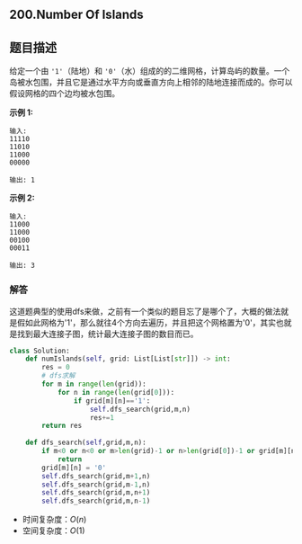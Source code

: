 ## 200.Number Of Islands

## 题目描述

给定一个由 `'1'`（陆地）和 `'0'`（水）组成的的二维网格，计算岛屿的数量。一个岛被水包围，并且它是通过水平方向或垂直方向上相邻的陆地连接而成的。你可以假设网格的四个边均被水包围。

**示例 1:**

```
输入:
11110
11010
11000
00000

输出: 1
```

**示例 2:**

```
输入:
11000
11000
00100
00011

输出: 3
```



### 解答

​	这道题典型的使用dfs来做，之前有一个类似的题目忘了是哪个了，大概的做法就是假如此网格为'1'，那么就往4个方向去遍历，并且把这个网格置为'0'，其实也就是找到最大连接子图，统计最大连接子图的数目而已。

```python
class Solution:
    def numIslands(self, grid: List[List[str]]) -> int:
        res = 0
        # dfs求解
        for m in range(len(grid)):
            for n in range(len(grid[0])):
                if grid[m][n]=='1':
                    self.dfs_search(grid,m,n)
                    res+=1
        return res
    
    def dfs_search(self,grid,m,n):
        if m<0 or n<0 or m>len(grid)-1 or n>len(grid[0])-1 or grid[m][n]=='0':
            return
        grid[m][n] = '0'
        self.dfs_search(grid,m+1,n)
        self.dfs_search(grid,m-1,n)
        self.dfs_search(grid,m,n+1)
        self.dfs_search(grid,m,n-1)
```

- 时间复杂度：$O(n)$
- 空间复杂度：$O(1)$ 